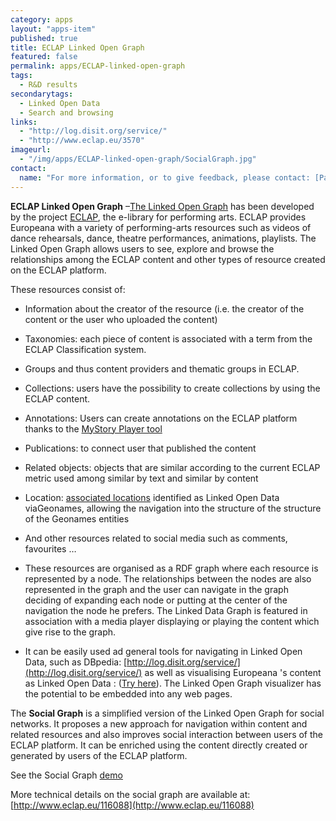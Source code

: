 ```yaml
---
category: apps
layout: "apps-item"
published: true
title: ECLAP Linked Open Graph
featured: false
permalink: apps/ECLAP-linked-open-graph
tags: 
  - R&D results
secondarytags:
  - Linked Open Data
  - Search and browsing
links: 
  - "http://log.disit.org/service/"
  - "http://www.eclap.eu/3570"
imageurl: 
  - "/img/apps/ECLAP-linked-open-graph/SocialGraph.jpg"
contact: 
  name: "For more information, or to give feedback, please contact: [Paolo Nesi](paolo.nesi@unifi.it)"
---
```

**ECLAP Linked Open Graph** &ndash;[The Linked Open Graph](http://www.eclap.eu/116088)&nbsp;has been developed by the project [ECLAP](http://www.eclap.eu/), the e-library for performing arts. ECLAP provides Europeana with a variety of performing-arts resources such as videos of dance rehearsals, dance, theatre performances, animations, playlists. The Linked Open Graph allows users to see, explore and browse the relationships among the ECLAP content and other types of resource created on the ECLAP platform.

These resources consist of:

* Information about the creator of the resource (i.e. the creator of the content or the user who uploaded the content)

* Taxonomies: each piece of content is associated with a term from the ECLAP Classification system.

* Groups and thus content providers and thematic groups in ECLAP.

* Collections: users have the possibility to create collections by using the ECLAP content.

* Annotations: Users can create annotations on the ECLAP platform thanks to the [MyStory Player tool](http://www.eclap.eu/3748)

* Publications: to connect user that published the content

* Related objects: objects that are similar according to the current ECLAP metric used among similar by text and similar by content

* Location: [associated locations](http://www.eclap.eu/drupal/?q=it/home/location#axoid=urn:axmedis:00000:obj:09ccb06c-2b74-4382-9e0c-9ba7758cc099) identified as Linked Open Data viaGeonames, allowing the navigation into the structure of the structure of the Geonames entities

* And other resources related to social media such as comments, favourites &hellip;

* These resources are organised as a RDF graph where each resource is represented by a node. The relationships between the nodes are also represented in the graph and the user can navigate in the graph deciding of expanding each node or putting at the center of the navigation the node he prefers. The Linked Data Graph is featured in association with a media player displaying or playing the content which give rise to the graph.

* It can be easily used ad general tools for navigating in Linked Open Data, such as DBpedia: [http://log.disit.org/service/](http://log.disit.org/service/) as well as visualising Europeana &#39;s content as Linked Open Data : ([Try here](http://log.disit.org/service/index.php?uri=http://data.europeana.eu/proxy/provider/2022105/F5F8F40DCA36E201A24D84E0D11BD3563A63193A&amp;sparql=http://europeana.ontotext.com/sparql)). The Linked Open Graph visualizer has the potential to be embedded into any web pages.

The **Social Graph** is a simplified version of the Linked Open Graph for social networks. It proposes a new approach for navigation within content and related resources and also improves social interaction between users of the ECLAP platform. It can be enriched using the content directly created or generated by users of the ECLAP platform.

See the Social Graph [demo](http://www.eclap.eu/3570)

More technical details on the social graph are available at: [http://www.eclap.eu/116088](http://www.eclap.eu/116088)

